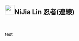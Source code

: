 <div class="markdown-heading"><h2 class="heading-element">
<a target="_blank" rel="noopener noreferrer nofollow" href="https://camo.githubusercontent.com/11ee10f9ecb22822b363400350129c62828f67c3a4b4159e5b6ef905dcb6a0e4/68747470733a2f2f7370726f66696c652e6c696e652d7363646e2e6e65742f306847775441612d6739474668354f41334c3231466d4a776c6f477a4a615355464b416c5a554e3055774654784d5731686255566c5462457734456a314557417748556c39514f526736543274314b32382d5a32376b62483449526d3945436c594a553164587677"><img src="https://camo.githubusercontent.com/11ee10f9ecb22822b363400350129c62828f67c3a4b4159e5b6ef905dcb6a0e4/68747470733a2f2f7370726f66696c652e6c696e652d7363646e2e6e65742f306847775441612d6739474668354f41334c3231466d4a776c6f477a4a615355464b416c5a554e3055774654784d5731686255566c5462457734456a314557417748556c39514f526736543274314b32382d5a32376b62483449526d3945436c594a553164587677" width="30" height="30" data-canonical-src="https://sprofile.line-scdn.net/0hGwTAa-g9GFh5OA3L21FmJwloGzJaSUFKAlZUN0UwFTxMW1hbUVlTbEw4Ej1EWAwHUl9QORg6T2t1K28-Z27kbH4IRm9EClYJU1dXvw" style="max-width: 100%;"></a>NiJia Lin 忍者(連線)</h2><a id="user-content-nijia-lin-忍者連線" class="anchor" aria-label="Permalink: NiJia Lin 忍者(連線)" href="#nijia-lin-忍者連線"><span aria-hidden="true" class="octicon octicon-link"></span></a></div><br><p>test</p>
